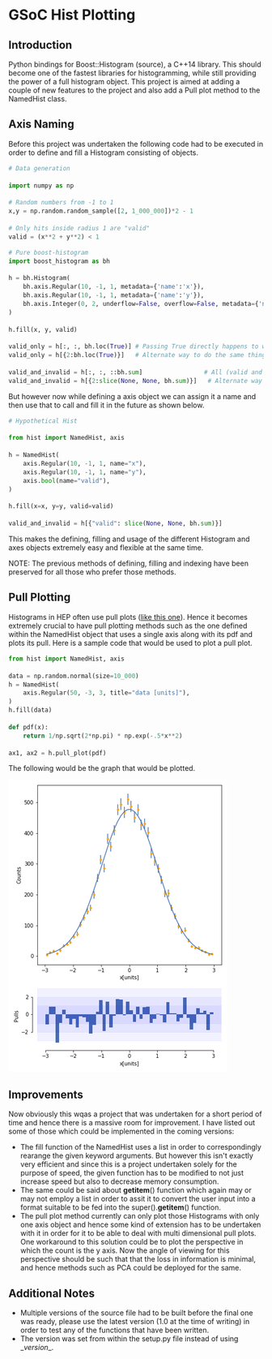 # GSoC Hist Plotting

## Introduction

Python bindings for Boost::Histogram (source), a C++14 library. This should become one of the fastest libraries for histogramming, while still providing the power of a full histogram object. 
This project is aimed at adding a couple of new features to the project and also add a Pull plot method to the NamedHist class. 

## Axis Naming

Before this project was undertaken the following code had to be executed in order to define and fill a Histogram consisting of objects. 

```python
# Data generation

import numpy as np

# Random numbers from -1 to 1
x,y = np.random.random_sample([2, 1_000_000])*2 - 1

# Only hits inside radius 1 are "valid"
valid = (x**2 + y**2) < 1
```

```python
# Pure boost-histogram
import boost_histogram as bh

h = bh.Histogram(
    bh.axis.Regular(10, -1, 1, metadata={'name':'x'}),
    bh.axis.Regular(10, -1, 1, metadata={'name':'y'}),
    bh.axis.Integer(0, 2, underflow=False, overflow=False, metadata={'name':'valid'}),
)

h.fill(x, y, valid)

valid_only = h[:, :, bh.loc(True)] # Passing True directly happens to work here as well
valid_only = h[{2:bh.loc(True)}]   # Alternate way to do the same thing ### BROKEN in 0.6.2

valid_and_invalid = h[:, :, ::bh.sum]                 # All (valid and invalid)
valid_and_invalid = h[{2:slice(None, None, bh.sum)}]   # Alternate way to do the same thing

```

But however now while defining a axis object we can assign it a name and then use that to call and fill it in the future as shown below. 

```python
# Hypothetical Hist

from hist import NamedHist, axis

h = NamedHist(
    axis.Regular(10, -1, 1, name="x"),
    axis.Regular(10, -1, 1, name="y"),
    axis.bool(name="valid"),
)

h.fill(x=x, y=y, valid=valid)

valid_and_invalid = h[{"valid": slice(None, None, bh.sum)}]
```

This makes the defining, filling and usage of the different Histogram and axes objects extremely easy and flexible at the same time. 

NOTE: The previous methods of defining, filling and indexing have been preserved for all those who prefer those methods. 


## Pull Plotting

Histograms in HEP often use pull plots ([like this
one](https://cds.cern.ch/record/1969801/files/Figure2a.png)). Hence it becomes extremely crucial to have pull plotting methods such as the one defined within the NamedHist object that uses a single axis along with its pdf and plots its pull. Here is a sample code that would be used to plot a pull plot. 

```python
from hist import NamedHist, axis

data = np.random.normal(size=10_000)
h = NamedHist(
    axis.Regular(50, -3, 3, title="data [units]"),
)
h.fill(data)

def pdf(x):
    return 1/np.sqrt(2*np.pi) * np.exp(-.5*x**2)

ax1, ax2 = h.pull_plot(pdf)

```

The following would be the graph that would be plotted. 


![](notebooks/Graph.png)


## Improvements

Now obviously this wqas a project that was undertaken for a short period of time and hence there is a massive room for improvement. I have listed out some of those which could be implemented in the coming versions:

* The fill function of the NamedHist uses a list in order to correspondingly rearange the given keyword arguments. But however this isn't exactly very efficient and since this is a project undertaken solely for the purpose of speed, the given function has to be modified to not just increase speed but also to decrease memory consumption. 
* The same could be said about __getitem__() function which again may or may not employ a list in order to assit it to convert the user input into a format suitable to be fed into the super().__getitem__() function. 
* The pull plot method currently can only plot those Histograms with only one axis object and hence some kind of extension has to be undertaken with it in order for it to be able to deal with multi dimensional pull plots. One workaround to this solution could be to plot the perspective in which the count is the y axis. Now the angle of viewing for this perspective should be such that that the loss in information is minimal, and hence methods such as PCA could be deployed for the same. 

## Additional Notes

* Multiple versions of the source file had to be built before the final one was ready, please use the latest version (1.0 at the time of writing) in order to test any of the functions that have been written. 
* The version was set from within the setup.py file instead of using \__version__\. 
